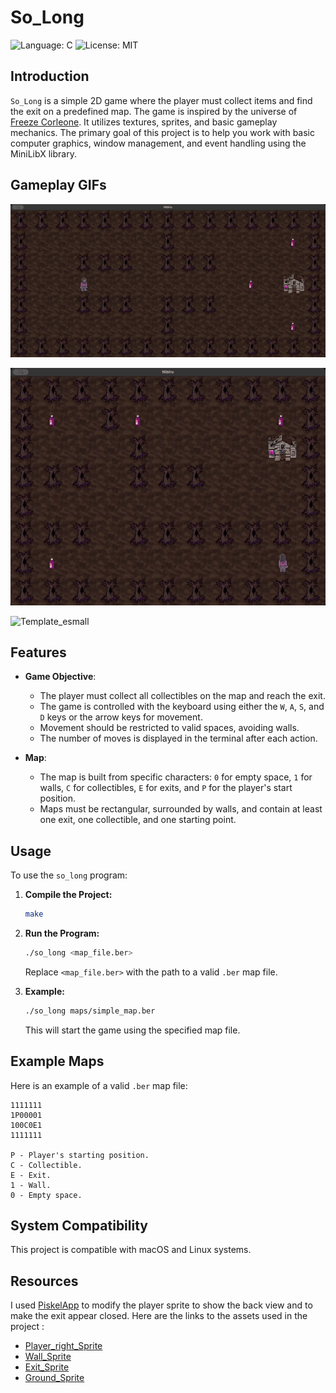# So_Long

![Language: C](https://img.shields.io/badge/Language-C-blue.svg)
![License: MIT](https://img.shields.io/badge/License-MIT-blue.svg)

## Introduction

`So_Long` is a simple 2D game where the player must collect items and find the exit on a predefined map. The game is inspired by the universe of [Freeze Corleone](https://twitter.com/freezecorleone). It utilizes textures, sprites, and basic gameplay mechanics. The primary goal of this project is to help you work with basic computer graphics, window management, and event handling using the MiniLibX library.

## Gameplay GIFs

![gameplay_gif](https://github.com/Zaiicko/so_long/blob/main/map3.gif)


![gameplay_gif2](https://github.com/Zaiicko/so_long/blob/main/map.gif)

![Template_esmall](https://github.com/user-attachments/assets/a3643b3b-30b8-4203-a63c-c0e447ce8c5c)


## Features

- **Game Objective**:
  - The player must collect all collectibles on the map and reach the exit.
  - The game is controlled with the keyboard using either the `W`, `A`, `S`, and `D` keys or the arrow keys for movement.
  - Movement should be restricted to valid spaces, avoiding walls.
  - The number of moves is displayed in the terminal after each action.

- **Map**:
  - The map is built from specific characters: `0` for empty space, `1` for walls, `C` for collectibles, `E` for exits, and `P` for the player's start position.
  - Maps must be rectangular, surrounded by walls, and contain at least one exit, one collectible, and one starting point.

## Usage

To use the `so_long` program:

1. **Compile the Project:**

    ```sh
    make
    ```

2. **Run the Program:**

    ```sh
    ./so_long <map_file.ber>
    ```

    Replace `<map_file.ber>` with the path to a valid `.ber` map file.

3. **Example:**

    ```sh
    ./so_long maps/simple_map.ber
    ```

    This will start the game using the specified map file.

## Example Maps

Here is an example of a valid `.ber` map file:

    1111111
    1P00001
    100C0E1
    1111111

    P - Player's starting position.
    C - Collectible.
    E - Exit.
    1 - Wall.
    0 - Empty space.

## System Compatibility

This project is compatible with macOS and Linux systems.

## Resources

I used [PiskelApp](https://www.piskelapp.com/) to modify the player sprite to show the back view and to make the exit appear closed.
Here are the links to the assets used in the project :

- [Player_right_Sprite](https://www.instagram.com/p/CBiPU_jithJ/?utm_source=ig_web_copy_link)
- [Wall_Sprite](https://opengameart.org/content/dead-tree-1)
- [Exit_Sprite](https://www.vectorstock.com/royalty-free-vector/pixel-art-old-abandoned-house-isolated-vector-21959510)
- [Ground_Sprite](https://kalponic-studio.itch.io/stylized-ground-textures?download)
